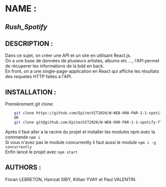 # NAME : 
## _Rush_Spotify_

## DESCRIPTION :
Dans ce sujet, on créer une API et un site en utilisant React.js.  
On a une base de données de plusieurs artistes, albums etc ..., l'API permet de récuperer les informations de la bdd en back.  
En front, on a une single-page-application en React qui affiche les résultats des requetes HTTP faites a l'API.  

## INSTALLATION : 
Premièrement git clone:
```sh   
    git clone https://github.com/EpitechIT2020/W-WEB-090-PAR-1-1-spotify-floran.lebreton.git
    OR
    git clone git@github.com:EpitechIT2020/W-WEB-090-PAR-1-1-spotify-floran.lebreton.git
```
Après il faut aller a la racine du projet et installer les modules npm avec la commande ```npm i ```  
Si vous n'avez pas le module concurrently il faut aussi le module ```npm i -g concurrently```  
Enfin lancé le projet avec ```npm start ```  

## AUTHORS : 
Floran LEBRETON, Hamzat SIBY, Killian YVAY et Paul VALENTIN.
